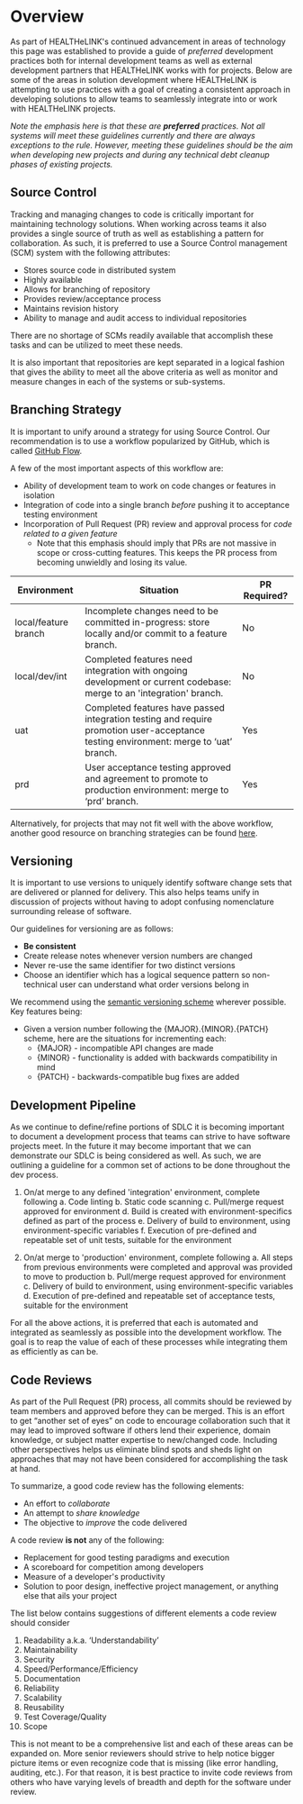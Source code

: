 # Overview
As part of HEALTHeLINK's continued advancement in areas of technology this page was established to provide a guide of _preferred_ development practices both for internal development teams as well as external development partners that HEALTHeLINK works with for projects. Below are some of the areas in solution development where HEALTHeLINK is attempting to use practices with a goal of creating a consistent approach in developing solutions to allow teams to seamlessly integrate into or work with HEALTHeLINK projects.

*Note the emphasis here is that these are **preferred** practices. Not all systems will meet these guidelines currently and there are always exceptions to the rule. However, meeting these guidelines should be the aim when developing new projects and during any technical debt cleanup phases of existing projects.*

## Source Control
Tracking and managing changes to code is critically important for maintaining technology solutions. When working across teams it also provides a single source of truth as well as establishing a pattern for collaboration. As such, it is preferred to use a Source Control management (SCM) system with the following attributes:

 - Stores source code in distributed system
 - Highly available
 - Allows for branching of repository
 - Provides review/acceptance process
 - Maintains revision history
 - Ability to manage and audit access to individual repositories
 
There are no shortage of SCMs readily available that accomplish these tasks and can be utilized to meet these needs. 

It is also important that repositories are kept separated in a logical fashion that gives the ability to meet all the above criteria as well as monitor and measure changes in each of the systems or sub-systems.

## Branching Strategy
It is important to unify around a strategy for using Source Control. Our recommendation is to use a workflow popularized by GitHub, which is called [GitHub Flow](https://docs.github.com/en/get-started/quickstart/github-flow). 

A few of the most important aspects of this workflow are:

 - Ability of development team to work on code changes or features in isolation
 - Integration of code into a single branch *before* pushing it to acceptance testing environment
 - Incorporation of Pull Request (PR) review and approval process for *code related to a given feature* 
   - Note that this emphasis should imply that PRs are not massive in scope or cross-cutting features. This keeps the PR process from becoming unwieldly and losing its value.

| **Environment** | **Situation**                                                                                                                                              | **PR Required?** |
| --------------- | ---------------------------------------------------------------------------------------------------------------------------------------------------------- | ---------------- |
| local/feature branch| Incomplete changes need to be committed in-progress: store locally and/or commit to a feature branch.                                                                  | No               |
| local/dev/int       | Completed features need integration with ongoing development or current codebase: merge to an 'integration' branch.                                         | No               |
| uat | Completed features have passed integration testing and require promotion user-acceptance testing environment: merge to ‘uat’ branch.    | Yes              |
| prd | User acceptance testing approved and agreement to promote to production environment: merge to ‘prd’ branch. | Yes              |

Alternatively, for projects that may not fit well with the above workflow, another good resource on branching strategies can be found [here](https://nvie.com/posts/a-successful-git-branching-model/).

## Versioning
It is important to use versions to uniquely identify software change sets that are delivered or planned for delivery. This also helps teams unify in discussion of projects without having to adopt confusing nomenclature surrounding release of software. 

Our guidelines for versioning are as follows:

 - **Be consistent**
 - Create release notes whenever version numbers are changed
 - Never re-use the same identifier for two distinct versions
 - Choose an identifier which has a logical sequence pattern so non-technical user can understand what order versions belong in

We recommend using the [semantic versioning scheme](https://semver.org/) wherever possible. Key features being:
 - Given a version number following the {MAJOR}.{MINOR}.{PATCH} scheme, here are the situations for incrementing each:
   -   {MAJOR} - incompatible API changes are made
   -   {MINOR} - functionality is added with backwards compatibility in mind
   -   {PATCH} - backwards-compatible bug fixes are added

## Development Pipeline
As we continue to define/refine portions of SDLC it is becoming important to document a development process that teams can strive to have software projects meet. In the future it may become important that we can demonstrate our SDLC is being considered as well. As such, we are outlining a guideline for a common set of actions to be done throughout the dev process. 

 1. On/at merge to any defined 'integration' environment, complete following
      a. Code linting
      b. Static code scanning
      c. Pull/merge request approved for environment
      d. Build is created with environment-specifics defined as part of the process
      e. Delivery of build to environment, using environment-specific variables
      f. Execution of pre-defined and repeatable set of unit tests, suitable for the environment
     
2. On/at merge to 'production' environment, complete following
     a. All steps from previous environments were completed and approval was provided to move to production
     b. Pull/merge request approved for environment
     c. Delivery of build to environment, using environment-specific variables
     d. Execution of pre-defined and repeatable set of acceptance tests, suitable for the environment

For all the above actions, it is preferred that each is automated and integrated as seamlessly as possible into the development workflow. The goal is to reap the value of each of these processes while integrating them as efficiently as can be.

## Code Reviews
As part of the Pull Request (PR) process, all commits should be reviewed by team members and approved before they can be merged. This is an effort to get “another set of eyes” on code to encourage collaboration such that it may lead to improved software if others lend their experience, domain knowledge, or subject matter expertise to new/changed code. Including other perspectives helps us eliminate blind spots and sheds light on approaches that may not have been considered for accomplishing the task at hand.

To summarize, a good code review has the following elements:

 - An effort to _collaborate_
 - An attempt to _share knowledge_
 - The objective to _improve_ the code delivered

A code review **is not** any of the following:

 - Replacement for good testing paradigms and execution
 - A scoreboard for competition among developers
 - Measure of a developer's productivity
 - Solution to poor design, ineffective project management, or anything else that ails your project

The list below contains suggestions of different elements a code review should consider

 1. Readability a.k.a. ‘Understandability’
 2. Maintainability
 3. Security
 4. Speed/Performance/Efficiency
 5. Documentation
 6. Reliability
 7. Scalability
 8. Reusability
 9. Test Coverage/Quality
 10. Scope

This is not meant to be a comprehensive list and each of these areas can be expanded on. More senior reviewers should strive to help notice bigger picture items or even recognize code that is missing (like error handling, auditing, etc.). For that reason, it is best practice to invite code reviews from others who have varying levels of breadth and depth for the software under review.
